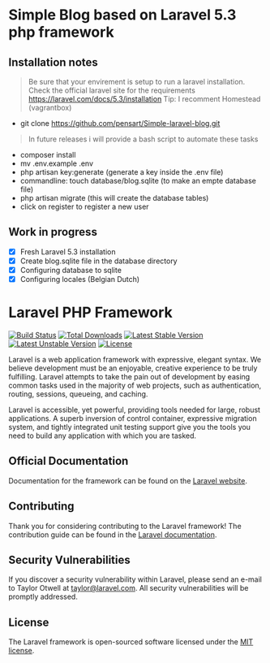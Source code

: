 # Simple Blog based on Laravel 5.3 php framework

## Installation notes
> Be sure that your envirement is setup to run a laravel installation.
> Check the official laravel site for the requirements https://laravel.com/docs/5.3/installation
> Tip: I recomment Homestead (vagrantbox) 

- git clone https://github.com/pensart/Simple-laravel-blog.git

> In future releases i will provide a bash script to automate these tasks

- composer install
- mv .env.example .env
- php artisan key:generate (generate a key inside the .env file)
- commandline: touch database/blog.sqlite (to make an empte database file)
- php artisan migrate (this will create the database tables)
- click on register to register a new user

## Work in progress
- [x] Fresh Laravel 5.3 installation
- [x] Create blog.sqlite file in the database directory
- [x] Configuring database to sqlite
- [x] Configuring locales (Belgian Dutch)

# Laravel PHP Framework

[![Build Status](https://travis-ci.org/laravel/framework.svg)](https://travis-ci.org/laravel/framework)
[![Total Downloads](https://poser.pugx.org/laravel/framework/d/total.svg)](https://packagist.org/packages/laravel/framework)
[![Latest Stable Version](https://poser.pugx.org/laravel/framework/v/stable.svg)](https://packagist.org/packages/laravel/framework)
[![Latest Unstable Version](https://poser.pugx.org/laravel/framework/v/unstable.svg)](https://packagist.org/packages/laravel/framework)
[![License](https://poser.pugx.org/laravel/framework/license.svg)](https://packagist.org/packages/laravel/framework)

Laravel is a web application framework with expressive, elegant syntax. We believe development must be an enjoyable, creative experience to be truly fulfilling. Laravel attempts to take the pain out of development by easing common tasks used in the majority of web projects, such as authentication, routing, sessions, queueing, and caching.

Laravel is accessible, yet powerful, providing tools needed for large, robust applications. A superb inversion of control container, expressive migration system, and tightly integrated unit testing support give you the tools you need to build any application with which you are tasked.

## Official Documentation

Documentation for the framework can be found on the [Laravel website](http://laravel.com/docs).

## Contributing

Thank you for considering contributing to the Laravel framework! The contribution guide can be found in the [Laravel documentation](http://laravel.com/docs/contributions).

## Security Vulnerabilities

If you discover a security vulnerability within Laravel, please send an e-mail to Taylor Otwell at taylor@laravel.com. All security vulnerabilities will be promptly addressed.

## License

The Laravel framework is open-sourced software licensed under the [MIT license](http://opensource.org/licenses/MIT).
